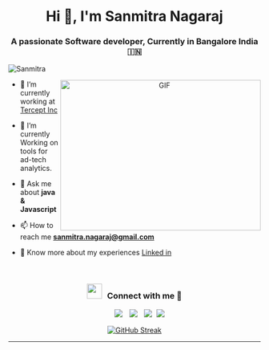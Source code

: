 <h1 align="center">Hi 👋, I'm 
Sanmitra Nagaraj</h1>
<h3 align="center">A passionate Software developer, Currently in Bangalore India &#127470;&#127475</h3>

<p align="left"> <img src="https://komarev.com/ghpvc/?username=s1ny1998&label=Profile%20views&color=0e75b6&style=flat" alt="Sanmitra" /> </p>

<a target="_blank" align="center">
  <img align="right" top="500" height="300" width="400" alt="GIF" src="https://media.giphy.com/media/SWoSkN6DxTszqIKEqv/giphy.gif">
</a>

- 🔭 I’m currently working at <a href="https://phoenix.tech/griffyn/" target="blank">Tercept Inc</a>

- 🌱 I’m currently Working on tools for ad-tech analytics.

- 💬 Ask me about **java & Javascript**

- 📫 How to reach me **sanmitra.nagaraj@gmail.com**

- 📄 Know more about my experiences <a href="https://www.linkedin.com/in/sanmitranagaraj/" target="blank">Linked in</a>
<br/>
<h3 align="center" > <img src="https://media.giphy.com/media/iY8CRBdQXODJSCERIr/giphy.gif" width="30" height="30" style="margin-right: 10px;">Connect with me 🤝 </h3>

<p align="center">

 <div align="center"  class="icons-social" style="margin-left: 10px;">
        <a style="margin-left: 10px;"  target="_blank" href="https://www.linkedin.com/in/sanmitranagaraj/">
			<img src="https://img.icons8.com/doodle/40/000000/linkedin--v2.png"></a>
        <a style="margin-left: 10px;" target="_blank" href="https://github.com/s1ny1998">
		    <img src="https://img.icons8.com/doodle/40/000000/github--v1.png"></a>
		<a style="margin-left: 10px;" target="_blank" href="https://stackoverflow.com/users/10657931/sanmitra-nagaraj?tab=profile">
			<img src="https://img.icons8.com/external-tal-revivo-color-tal-revivo/40/000000/external-stack-overflow-is-a-question-and-answer-site-for-professional-logo-color-tal-revivo.png"></a>
                    <a style="margin-left: 5px;" target="_blank" href="https://steamcommunity.com/profiles/76561198152370866">
					<img src="https://img.icons8.com/clouds/50/steam.png" ></a>
      </div>

</p>

<p align="center">
	<a href="https://git.io/streak-stats"><img src="https://streak-stats.demolab.com?user=s1ny1998&theme=one-dark-pro&hide_border=true" alt="GitHub Streak" /></a>
</p>

---
